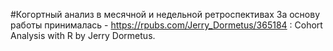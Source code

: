 #Когортный анализ в месячной и недельной ретроспективах
За основу работы принималась - https://rpubs.com/Jerry_Dormetus/365184 : Cohort Analysis with R by Jerry Dormetus.
